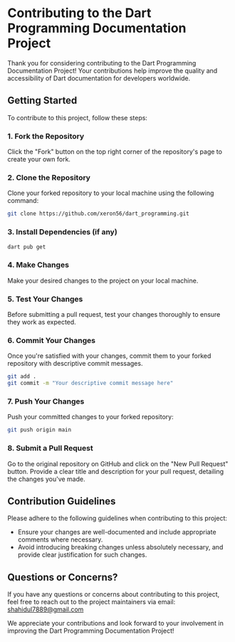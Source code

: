 

# Contributing to the Dart Programming Documentation Project

Thank you for considering contributing to the Dart Programming Documentation Project! Your contributions help improve the quality and accessibility of Dart documentation for developers worldwide.

## Getting Started

To contribute to this project, follow these steps:

### 1. Fork the Repository

Click the "Fork" button on the top right corner of the repository's page to create your own fork.

### 2. Clone the Repository

Clone your forked repository to your local machine using the following command:

```bash
git clone https://github.com/xeron56/dart_programming.git
```

### 3. Install Dependencies (if any)

```bash
dart pub get
```

### 4. Make Changes

Make your desired changes to the project on your local machine.

### 5. Test Your Changes

Before submitting a pull request, test your changes thoroughly to ensure they work as expected.

### 6. Commit Your Changes

Once you're satisfied with your changes, commit them to your forked repository with descriptive commit messages.

```bash
git add .
git commit -m "Your descriptive commit message here"
```

### 7. Push Your Changes

Push your committed changes to your forked repository:

```bash
git push origin main
```

### 8. Submit a Pull Request

Go to the original repository on GitHub and click on the "New Pull Request" button. Provide a clear title and description for your pull request, detailing the changes you've made.

## Contribution Guidelines

Please adhere to the following guidelines when contributing to this project:


- Ensure your changes are well-documented and include appropriate comments where necessary.
- Avoid introducing breaking changes unless absolutely necessary, and provide clear justification for such changes.



## Questions or Concerns?

If you have any questions or concerns about contributing to this project, feel free to reach out to the project maintainers via email: shahidul7889@gmail.com 

We appreciate your contributions and look forward to your involvement in improving the Dart Programming Documentation Project!
